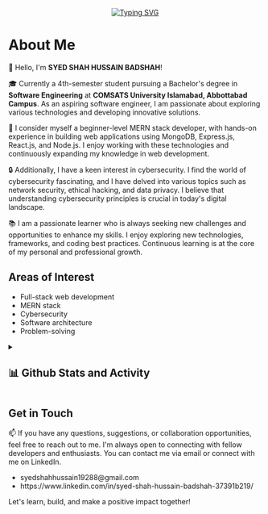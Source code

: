<p align ="center">
<a href="https://git.io/typing-svg"><img src="https://readme-typing-svg.demolab.com?font=Fira+Code&size=25&duration=2599&pause=503&color=FF3A12&background=4EFF4100&width=435&lines=Its+Me -+SYED+SHAH+HUSSAIN;Future+Software+Engineer;Junior+MERN+Stack+Developer;CyberSecurity+Enthusiast" alt="Typing SVG" /></a>
  </p>
  <h1>About Me</h1>
  <p>
    👋 Hello, I'm <strong>SYED SHAH HUSSAIN BADSHAH</strong>!
  </p>
  <p>
    🎓 Currently a 4th-semester student pursuing a Bachelor's degree in <strong>Software Engineering</strong> at <strong>COMSATS University Islamabad, Abbottabad Campus</strong>. As an aspiring software engineer, I am passionate about exploring various technologies and developing innovative solutions.
  </p>
  <p>
    🚀 I consider myself a beginner-level MERN stack developer, with hands-on experience in building web applications using MongoDB, Express.js, React.js, and Node.js. I enjoy working with these technologies and continuously expanding my knowledge in web development.
  </p>
  <p>
    🔒 Additionally, I have a keen interest in cybersecurity. I find the world of cybersecurity fascinating, and I have delved into various topics such as network security, ethical hacking, and data privacy. I believe that understanding cybersecurity principles is crucial in today's digital landscape.
  </p>
  <p>
    📚 I am a passionate learner who is always seeking new challenges and opportunities to enhance my skills. I enjoy exploring new technologies, frameworks, and coding best practices. Continuous learning is at the core of my personal and professional growth.
  </p>
  
  <h2>Areas of Interest</h2>
  <ul>
    <li>Full-stack web development</li>
    <li>MERN stack</li>
    <li>Cybersecurity</li>
    <li>Software architecture</li>
    <li>Problem-solving</li>
  </ul>



<details> 
  <summary><h2>📊 Github Stats and Activity</h2></summary>

  <h3>🔥 Streak Stats</h3>

  <!-- GitHub Readme Streak Stats - https://github.com/DenverCoder1/github-readme-streak-stats -->
  <p>
    <a href="https://github.com/ShahxHussain/github-readme-streak-stats">
      <img title="🔥 Get streak stats for your profile at git.io/streak-stats" alt="DenverCoder1's streak" src="https://streak-stats.demolab.com/?user=ShahxHussain&theme=monokai-metallian&hide_border=true"/>
    </a>
    

  <h3>💻 GitHub Profile Stats</h3>

  <!-- https://github.com/anuraghazra/github-readme-stats -->

  <a href="https://github.com/ShahxHussain/github-readme-stats"><img alt="DenverCoder1's Github Stats" src="https://denvercoder1-github-readme-stats.vercel.app/api/?username=ShahxHussain&show_icons=true&include_all_commits=true&count_private=true&theme=react&hide_border=true&bg_color=1F222E&title_color=F85D7F&icon_color=F8D866" height="192px"/></a>
  <a href="https://github.com/ShahxHussain/github-readme-stats"><img alt="DenverCoder1's Top Languages" src="https://denvercoder1-github-readme-stats.vercel.app/api/top-langs/?username=ShahxHussain&langs_count=8&layout=compact&theme=react&hide_border=true&bg_color=1F222E&title_color=F85D7F&icon_color=F8D866&hide=Jupyter%20Notebook,Roff" height="192px"/></a>
  <br/>

  <b>Note:</b> Top languages is only a metric of the languages my public code consists of and doesn't reflect experience or skill level.
  
  <!-- https://github.com/ashutosh00710/github-readme-activity-graph -->

  <a href="https://github.com/ShahxHussain/github-readme-activity-graph"><img alt="DenverCoder1's Activity Graph" src="https://github-readme-activity-graph.vercel.app/graph/?username=ShahxHussain&bg_color=1F222E&color=F8D866&line=F85D7F&point=FFFFFF&hide_border=true" /></a>

 


</details>





  
  
  <h2>Get in Touch</h2>
  <p>
    📫 If you have any questions, suggestions, or collaboration opportunities, feel free to reach out to me. I'm always open to connecting with fellow developers and enthusiasts. You can contact me via email or connect with me on LinkedIn.
  </p>
  <ul>
  <li>syedshahhussain19288@gmail.com</li>
    <li>https://www.linkedin.com/in/syed-shah-hussain-badshah-37391b219/</li>
  </ul>
  
  
  <p>Let's learn, build, and make a positive impact together!</p>


